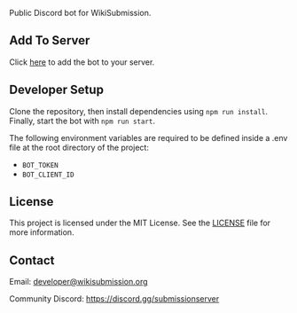 Public Discord bot for WikiSubmission.

## Add To Server

Click [here](https://discord.com/oauth2/authorize?client_id=978658099474890793&permissions=274877962240&integration_type=0&scope=bot) to add the bot to your server.

## Developer Setup

Clone the repository, then install dependencies using `npm run install`. Finally, start the bot with `npm run start`.

The following environment variables are required to be defined inside a .env file at the root directory of the project:

- `BOT_TOKEN`
- `BOT_CLIENT_ID`

## License

This project is licensed under the MIT License. See the [LICENSE](LICENSE.md) file for more information.

## Contact
Email: developer@wikisubmission.org

Community Discord: https://discord.gg/submissionserver
